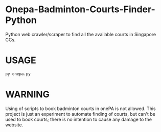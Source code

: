# Onepa-Badminton-Courts-Finder-Python
Python web crawler/scraper to find all the available courts in Singapore CCs.

# USAGE
```sh
py onepa.py
```

# WARNING
Using of scripts to book badminton courts in onePA is not allowed. This project is just an experiment to automate finding of courts, but can't be used to book courts; there is no intention to cause any damage to the website.
